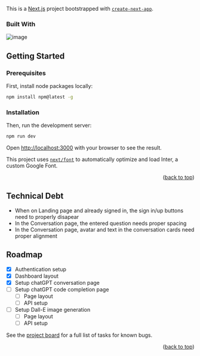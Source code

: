 This is a [Next.js](https://nextjs.org/) project bootstrapped with [`create-next-app`](https://github.com/vercel/next.js/tree/canary/packages/create-next-app).


### Built With

![image]({https://img.shields.io/badge/next%20js-000000?style=for-the-badge&logo=nextdotjs&logoColor=white})

## Getting Started
### Prerequisites
First, install node packages locally:

```sh
npm install npm@latest -g
```

### Installation

Then, run the development server:

```bash
npm run dev
```

Open [http://localhost:3000](http://localhost:3000) with your browser to see the result.

This project uses [`next/font`](https://nextjs.org/docs/basic-features/font-optimization) to automatically optimize and load Inter, a custom Google Font.

<p align="right">(<a href="#readme-top">back to top</a>)</p>

## Technical Debt

- When on Landing page and already signed in, the sign in/up buttons need to properly disapear
- In the Conversation page, the entered question needs proper spacing
- In the Conversation page, avatar and text in the conversation cards need proper alignment  

<!-- ROADMAP -->
## Roadmap

- [x] Authentication setup
- [x] Dashboard layout
- [x] Setup chatGPT conversation page 
- [ ] Setup chatGPT code completion page
    - [ ] Page layout
    - [ ] API setup
- [ ] Setup Dall-E image generation
    - [ ] Page layout
    - [ ] API setup

See the [project board](https://github.com/users/nima-tf/projects/2/views/1) for a full list of tasks for known bugs.

<p align="right">(<a href="#readme-top">back to top</a>)</p>